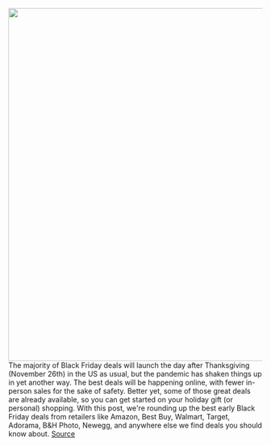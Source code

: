 <img src='https://cdn.vox-cdn.com/thumbor/43JW3EZsTOP_Wm7yaN2p9sj1YyA=/0x0:2040x1360/1200x800/filters:focal(857x517:1183x843)/cdn.vox-cdn.com/uploads/chorus_image/image/67798745/dbohn_201004_4227_0009.0.9.jpg' width='700px' /><br/>
The majority of Black Friday deals will launch the day after Thanksgiving (November 26th) in the US as usual, but the pandemic has shaken things up in yet another way. The best deals will be happening online, with fewer in-person sales for the sake of safety. Better yet, some of those great deals are already available, so you can get started on your holiday gift (or personal) shopping. With this post, we're rounding up the best early Black Friday deals from retailers like Amazon, Best Buy, Walmart, Target, Adorama, B&H Photo, Newegg, and anywhere else we find deals you should know about.
<a href='https://www.theverge.com/good-deals/21569412/black-friday-best-early-deals-sales-tech-gadgets'> Source <a/>